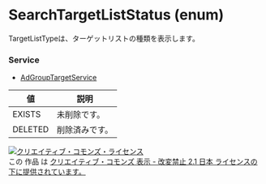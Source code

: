 # SearchTargetListStatus (enum)
TargetListTypeは、ターゲットリストの種類を表示します。
### Service
+ [AdGroupTargetService](../services/AdGroupTargetService.md)

| 値 | 説明 | 
|---|---|
| EXISTS| 未削除です。 |
| DELETED| 削除済みです。 |
<a rel="license" href="http://creativecommons.org/licenses/by-nd/2.1/jp/"><img alt="クリエイティブ・コモンズ・ライセンス" style="border-width:0" src="https://i.creativecommons.org/l/by-nd/2.1/jp/88x31.png" /></a><br />この 作品 は <a rel="license" href="http://creativecommons.org/licenses/by-nd/2.1/jp/">クリエイティブ・コモンズ 表示 - 改変禁止 2.1 日本 ライセンスの下に提供されています。</a>
